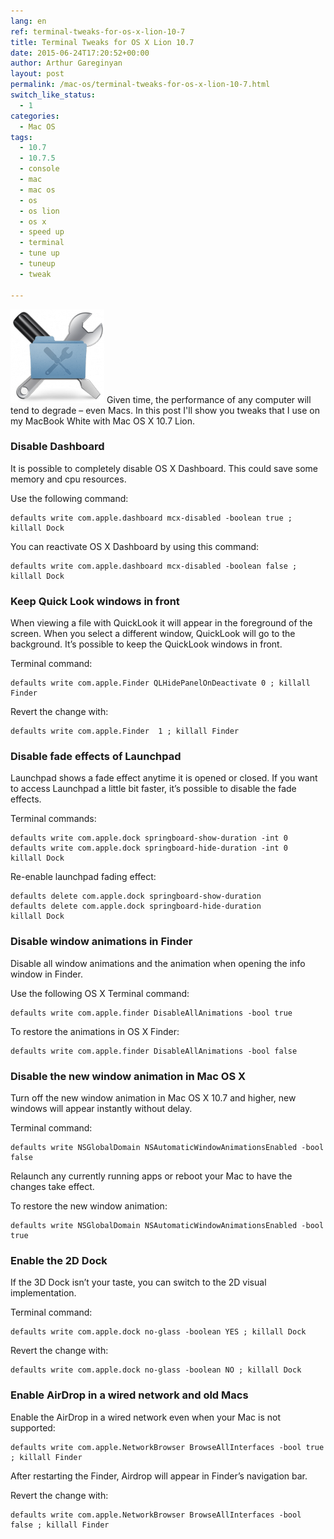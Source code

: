 ```yaml
---
lang: en
ref: terminal-tweaks-for-os-x-lion-10-7
title: Terminal Tweaks for OS X Lion 10.7
date: 2015-06-24T17:20:52+00:00
author: Arthur Gareginyan
layout: post
permalink: /mac-os/terminal-tweaks-for-os-x-lion-10-7.html
switch_like_status:
  - 1
categories:
  - Mac OS
tags:
  - 10.7
  - 10.7.5
  - console
  - mac
  - mac os
  - os
  - os lion
  - os x
  - speed up
  - terminal
  - tune up
  - tuneup
  - tweak

---
```


![thumb](/images/OS-X-Tweaks-150x150.png)
Given time, the performance of any computer will tend to degrade – even Macs. In this post I'll show you tweaks that I use on my MacBook White with Mac OS X 10.7 Lion.


### Disable Dashboard

It is possible to completely disable OS X Dashboard. This could save some memory and cpu resources.

Use the following command:

```
defaults write com.apple.dashboard mcx-disabled -boolean true ; killall Dock
```

You can reactivate OS X Dashboard by using this command:

```
defaults write com.apple.dashboard mcx-disabled -boolean false ; killall Dock
```


### Keep Quick Look windows in front

When viewing a file with QuickLook it will appear in the foreground of the screen. When you select a different window, QuickLook will go to the background. It’s possible to keep the QuickLook windows in front.

Terminal command:

```
defaults write com.apple.Finder QLHidePanelOnDeactivate 0 ; killall Finder
```

Revert the change with:

```
defaults write com.apple.Finder  1 ; killall Finder
```


### Disable fade effects of Launchpad

Launchpad shows a fade effect anytime it is opened or closed. If you want to access Launchpad a little bit faster, it’s possible to disable the fade effects.

Terminal commands:

```
defaults write com.apple.dock springboard-show-duration -int 0
defaults write com.apple.dock springboard-hide-duration -int 0
killall Dock
```

Re-enable launchpad fading effect:

```
defaults delete com.apple.dock springboard-show-duration
defaults delete com.apple.dock springboard-hide-duration
killall Dock
```


### Disable window animations in Finder

Disable all window animations and the animation when opening the info window in Finder. 

Use the following OS X Terminal command:

```
defaults write com.apple.finder DisableAllAnimations -bool true
```

To restore the animations in OS X Finder:

```
defaults write com.apple.finder DisableAllAnimations -bool false
```


### Disable the new window animation in Mac OS X

Turn off the new window animation in Mac OS X 10.7 and higher, new windows will appear instantly without delay.

Terminal command:

```
defaults write NSGlobalDomain NSAutomaticWindowAnimationsEnabled -bool false
```

Relaunch any currently running apps or reboot your Mac to have the changes take effect.

To restore the new window animation:

```
defaults write NSGlobalDomain NSAutomaticWindowAnimationsEnabled -bool true
```


### Enable the 2D Dock

If the 3D Dock isn’t your taste, you can switch to the 2D visual implementation.

Terminal command:

```
defaults write com.apple.dock no-glass -boolean YES ; killall Dock
```

Revert the change with:

```
defaults write com.apple.dock no-glass -boolean NO ; killall Dock
```


### Enable AirDrop in a wired network and old Macs

Enable the AirDrop in a wired network even when your Mac is not supported:

```
defaults write com.apple.NetworkBrowser BrowseAllInterfaces -bool true ; killall Finder
```

After restarting the Finder, Airdrop will appear in Finder’s navigation bar.

Revert the change with:

```
defaults write com.apple.NetworkBrowser BrowseAllInterfaces -bool false ; killall Finder
```
